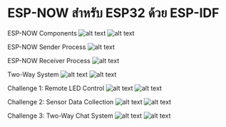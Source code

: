 # ESP-NOW สำหรับ ESP32 ด้วย ESP-IDF
ESP-NOW Components
![alt text](Week-12-Special_topics/img/esp_now_test01.png) ![alt text](<Week-12-Special_topics/img/esp_now_test02.png>)


ESP-NOW Sender Process
![alt text](<Week-12-Special_topics/img/Screenshot 2025-10-02 102159.png>)

ESP-NOW Receiver Process
![alt text](<Week-12-Special_topics/img/Screenshot 2025-10-02 100725.png>)

Two-Way System
![alt text](<Week-12-Special_topics/img/Screenshot 2025-10-02 110748.png>) ![alt text](<Week-12-Special_topics/img/Screenshot 2025-10-02 110018.png>)

Challenge 1: Remote LED Control
![alt text](<Week-12-Special_topics/img/Screenshot 2025-10-02 112725.png>) ![alt text](<Week-12-Special_topics/img/Screenshot 2025-10-02 112137.png>)

Challenge 2: Sensor Data Collection
![alt text](<Week-12-Special_topics/img/Screenshot 2025-10-02 122751.png>) ![alt text](<Week-12-Special_topics/img/Screenshot 2025-10-02 122112.png>)

Challenge 3: Two-Way Chat System
![alt text](<Week-12-Special_topics/img/Screenshot 2025-10-02 124214.png>) ![alt text](<Week-12-Special_topics/img/Screenshot 2025-10-02 124214.png>)